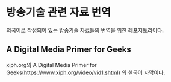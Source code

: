# 방송기술 관련 자료 번역
외국어로 작성되어 있는 방송기술 자료들의 번역을 위한 레포지토리이다.

## A Digital Media Primer for Geeks
xiph.org의 A Digital Media Primer for Geeks(https://www.xiph.org/video/vid1.shtml) 의 한국어 자막이다.
